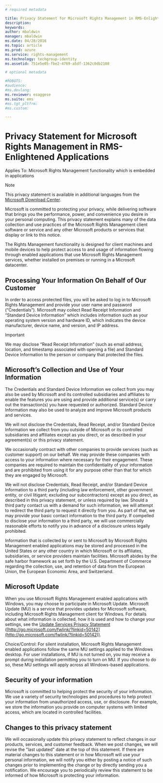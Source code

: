 ```yaml
---
# required metadata

title: Privacy Statement for Microsoft Rights Management in RMS-Enlightened Applications | Azure RMS
description:
keywords:
author: mbaldwin
manager: mbaldwin
ms.date: 04/28/2016
ms.topic: article
ms.prod: azure
ms.service: rights-management
ms.technology: techgroup-identity
ms.assetid: 751e5e05-fbe2-4769-a5df-1362c0db2108

# optional metadata

#ROBOTS:
#audience:
#ms.devlang:
ms.reviewer: esaggese
ms.suite: ems
#ms.tgt_pltfrm:
#ms.custom:

---
```


# Privacy Statement for Microsoft Rights Management in RMS-Enlightened Applications
Applies To: Microsoft Rights Management functionality which is embedded in applications

> [!NOTE]
> This privacy statement is available in additional languages from the [Microsoft Download Center](http://www.microsoft.com/download/details.aspx?id=41668).

Microsoft is committed to protecting your privacy, while delivering software that brings you the performance, power, and convenience you desire in your personal computing. This privacy statement explains many of the data collection and use practices of the Microsoft Rights Management client software or service and any other Microsoft products or services that display or link to this notice.

The Rights Management functionality is designed for client machines and mobile devices to help protect access to and usage of information flowing through enabled applications that use Microsoft Rights Management services, whether installed on premises or running in a Microsoft datacenter.

## Processing Your Information On Behalf of Our Customer
In order to access protected files, you will be asked to log in to Microsoft Rights Management and provide your user name and password (“Credentials”). Microsoft may collect Read Receipt Information and “Standard Device Information” which includes information such as your operating system version and hardware ID, which indicates the device manufacturer, device name, and version, and IP address.

> [!IMPORTANT]
> We may disclose “Read Receipt Information” (such as email address, location, and timestamp associated with opening a file) and Standard Device Information to the person or company that protected the files.

## Microsoft’s Collection and Use of Your Information
The Credentials and Standard Device Information we collect from you may also be used by Microsoft and its controlled subsidiaries and affiliates to enable the features you are using and provide additional service(s) or carry out the transaction(s) you have requested or authorized. Standard Device Information may also be used to analyze and improve Microsoft products and services.

We will not disclose the Credentials, Read Receipt, and/or Standard Device Information we collect from you outside of Microsoft or its controlled subsidiaries and affiliates except as you direct, or as described in your agreement(s) or this privacy statement.

We occasionally contract with other companies to provide services (such as customer support) on our behalf. We may provide these companies with access to your information where necessary for their engagement. These companies are required to maintain the confidentiality of your information and are prohibited from using it for any purpose other than that for which they are engaged by Microsoft.

We will not disclose Credentials, Read Receipt, and/or Standard Device Information to a third party (including law enforcement, other government entity, or civil litigant; excluding our subcontractors) except as you direct, as described in this privacy statement, or unless required by law. Should a third party contact us with a demand for such information, we will attempt to redirect the third party to request it directly from you. As part of that, we may provide your basic contact information to the third party. If compelled to disclose your information to a third party, we will use commercially reasonable efforts to notify you in advance of a disclosure unless legally prohibited.

Information that is collected by or sent to Microsoft by Microsoft Rights Management enabled applications may be stored and processed in the United States or any other country in which Microsoft or its affiliates, subsidiaries, or service providers maintain facilities. Microsoft abides by the safe harbor framework as set forth by the U.S. Department of Commerce regarding the collection, use, and retention of data from the European Union, the European Economic Area, and Switzerland.

## Microsoft Update
When you use Microsoft Rights Management enabled applications with Windows, you may choose to participate in Microsoft Update. Microsoft Update (MU) is a service that provides updates for Microsoft software, including Microsoft Rights Management client for Windows. For details about what information is collected, how it is used and how to change your settings, see the [Update Services Privacy Statement](http://go.microsoft.com/fwlink/?linkid=50142) ([http://go.microsoft.com/fwlink/?linkid=50142](http://go.microsoft.com/fwlink/?linkid=50142)).

Choice/Control: For silent installation, Microsoft Rights Management enabled applications follow the same MU settings applied to the Windows desktop. For user installations, if MU is not turned on, you may receive a prompt during installation permitting you to turn on MU. If you choose to do so, these MU settings will apply across all Windows-based applications.

## Security of your information
Microsoft is committed to helping protect the security of your information. We use a variety of security technologies and procedures to help protect your information from unauthorized access, use, or disclosure. For example, we store the information you provide on computer systems with limited access, which are located in controlled facilities.

## Changes to this privacy statement
We will occasionally update this privacy statement to reflect changes in our products, services, and customer feedback. When we post changes, we will revise the "last updated" date at the top of this statement. If there are material changes to this statement or in how Microsoft will use your personal information, we will notify you either by posting a notice of such changes prior to implementing the change or by directly sending you a notification. We encourage you to periodically review this statement to be informed of how Microsoft is protecting your information.

